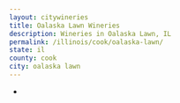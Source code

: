 ```yaml
---
layout: citywineries
title: Oalaska Lawn Wineries
description: Wineries in Oalaska Lawn, IL
permalink: /illinois/cook/oalaska-lawn/
state: il
county: cook
city: oalaska lawn
---
```

-
